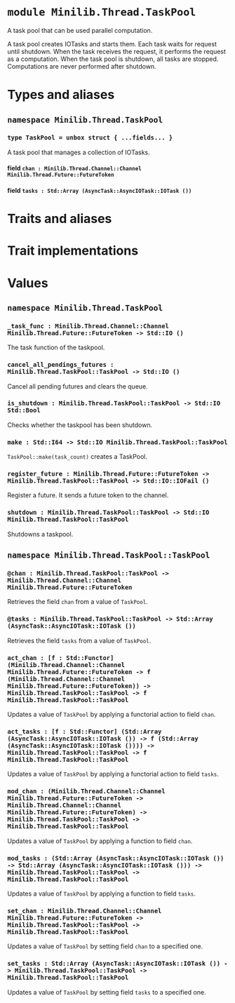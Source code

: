 # `module Minilib.Thread.TaskPool`

A task pool that can be used parallel computation.

A task pool creates IOTasks and starts them.
Each task waits for request until shutdown.
When the task receives the request, it performs the request as a computation.
When the task pool is shutdown, all tasks are stopped.
Computations are never performed after shutdown.

# Types and aliases

## `namespace Minilib.Thread.TaskPool`

### `type TaskPool = unbox struct { ...fields... }`

A task pool that manages a collection of IOTasks.

#### field `chan : Minilib.Thread.Channel::Channel Minilib.Thread.Future::FutureToken`

#### field `tasks : Std::Array (AsyncTask::AsyncIOTask::IOTask ())`

# Traits and aliases

# Trait implementations

# Values

## `namespace Minilib.Thread.TaskPool`

### `_task_func : Minilib.Thread.Channel::Channel Minilib.Thread.Future::FutureToken -> Std::IO ()`

The task function of the taskpool.

### `cancel_all_pendings_futures : Minilib.Thread.TaskPool::TaskPool -> Std::IO ()`

Cancel all pending futures and clears the queue.

### `is_shutdown : Minilib.Thread.TaskPool::TaskPool -> Std::IO Std::Bool`

Checks whether the taskpool has been shutdown.

### `make : Std::I64 -> Std::IO Minilib.Thread.TaskPool::TaskPool`

`TaskPool::make(task_count)` creates a TaskPool.

### `register_future : Minilib.Thread.Future::FutureToken -> Minilib.Thread.TaskPool::TaskPool -> Std::IO::IOFail ()`

Register a future.
It sends a future token to the channel.

### `shutdown : Minilib.Thread.TaskPool::TaskPool -> Std::IO Minilib.Thread.TaskPool::TaskPool`

Shutdowns a taskpool.

## `namespace Minilib.Thread.TaskPool::TaskPool`

### `@chan : Minilib.Thread.TaskPool::TaskPool -> Minilib.Thread.Channel::Channel Minilib.Thread.Future::FutureToken`

Retrieves the field `chan` from a value of `TaskPool`.

### `@tasks : Minilib.Thread.TaskPool::TaskPool -> Std::Array (AsyncTask::AsyncIOTask::IOTask ())`

Retrieves the field `tasks` from a value of `TaskPool`.

### `act_chan : [f : Std::Functor] (Minilib.Thread.Channel::Channel Minilib.Thread.Future::FutureToken -> f (Minilib.Thread.Channel::Channel Minilib.Thread.Future::FutureToken)) -> Minilib.Thread.TaskPool::TaskPool -> f Minilib.Thread.TaskPool::TaskPool`

Updates a value of `TaskPool` by applying a functorial action to field `chan`.

### `act_tasks : [f : Std::Functor] (Std::Array (AsyncTask::AsyncIOTask::IOTask ()) -> f (Std::Array (AsyncTask::AsyncIOTask::IOTask ()))) -> Minilib.Thread.TaskPool::TaskPool -> f Minilib.Thread.TaskPool::TaskPool`

Updates a value of `TaskPool` by applying a functorial action to field `tasks`.

### `mod_chan : (Minilib.Thread.Channel::Channel Minilib.Thread.Future::FutureToken -> Minilib.Thread.Channel::Channel Minilib.Thread.Future::FutureToken) -> Minilib.Thread.TaskPool::TaskPool -> Minilib.Thread.TaskPool::TaskPool`

Updates a value of `TaskPool` by applying a function to field `chan`.

### `mod_tasks : (Std::Array (AsyncTask::AsyncIOTask::IOTask ()) -> Std::Array (AsyncTask::AsyncIOTask::IOTask ())) -> Minilib.Thread.TaskPool::TaskPool -> Minilib.Thread.TaskPool::TaskPool`

Updates a value of `TaskPool` by applying a function to field `tasks`.

### `set_chan : Minilib.Thread.Channel::Channel Minilib.Thread.Future::FutureToken -> Minilib.Thread.TaskPool::TaskPool -> Minilib.Thread.TaskPool::TaskPool`

Updates a value of `TaskPool` by setting field `chan` to a specified one.

### `set_tasks : Std::Array (AsyncTask::AsyncIOTask::IOTask ()) -> Minilib.Thread.TaskPool::TaskPool -> Minilib.Thread.TaskPool::TaskPool`

Updates a value of `TaskPool` by setting field `tasks` to a specified one.